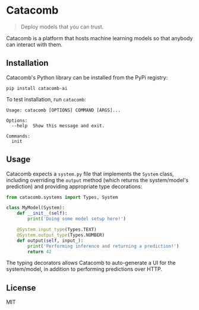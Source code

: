 # Catacomb
> Deploy models that you can trust.

Catacomb is a platform that hosts machine learning models so that anybody can interact with them.

## Installation
Catacomb's Python library can be installed from the PyPi registry:

```
pip install catacomb-ai
```

To test installation, run `catacomb`:

```
Usage: catacomb [OPTIONS] COMMAND [ARGS]...

Options:
  --help  Show this message and exit.

Commands:
  init
```

## Usage

Catacomb expects a `system.py` file that implements the `System` class, including overriding
the `output` method (which returns the system/model's prediction) and providing appropriate type decorations:

```python
from catacomb.systems import Types, System

class MyModel(System):
    def __init__(self):
        print('Doing some model setup here!')

    @System.input_type(Types.TEXT)
    @System.output_type(Types.NUMBER)
    def output(self, input_):
        print('Performing inference and returning a prediction!')
        return 42
```

The typing decorators allows Catacomb to auto-generate a UI for the system/model, in addition to performing
predictions over HTTP.

## License
MIT